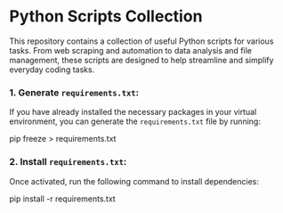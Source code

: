 # Python Scripts Collection

This repository contains a collection of useful Python scripts for various tasks. From web scraping and automation to data analysis and file management, these scripts are designed to help streamline and simplify everyday coding tasks.

### 1. Generate `requirements.txt`:
If you have already installed the necessary packages in your virtual environment, you can generate the `requirements.txt` file by running:

pip freeze > requirements.txt

### 2. Install `requirements.txt`:
Once activated, run the following command to install dependencies:

pip install -r requirements.txt